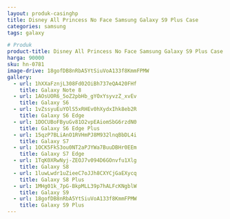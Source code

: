 ```yaml
---
layout: produk-casinghp
title: Disney All Princess No Face Samsung Galaxy S9 Plus Case
categories: samsung
tags: galaxy

# Produk
product-title: Disney All Princess No Face Samsung Galaxy S9 Plus Case
harga: 90000
sku: hn-0781
image-drive: 18gofDB8nRbA5YtSiuVoA133f8KmmFPMW
gallery:
  - url: 1hXXaFznjL308Fd02OiBh737eQA420FHf
    title: Galaxy Note 8
  - url: 1AOsUOR6_5oZ2pbHb_gYOxYsyvzZ_xvEv
    title: Galaxy S6
  - url: 1vZssyuEuYOlS5xRHEv0hXydxIhk8eb2R
    title: Galaxy S6 Edge
  - url: 1DOCUBoFByuGv81O2vpEAiomSbG6rzdN0
    title: Galaxy S6 Edge Plus
  - url: 15qzP7BLiAnO1RVHmPJ8M932lnqBbDL4i
    title: Galaxy S7
  - url: 1OCK5FkS3ou0NT2aPJYWa7BuuDBHr0EEm
    title: Galaxy S7 Edge
  - url: 1TqK0XRwNyj-ZEOJ7v094D6GOnvfu1Xlg
    title: Galaxy S8
  - url: 1luwLwdr1uZieeC7oJJh8CXYCjGaEXycq
    title: Galaxy S8 Plus
  - url: 1MHg01k_7pG-BkpMLL39p7hALFcKNgblW
    title: Galaxy S9
  - url: 18gofDB8nRbA5YtSiuVoA133f8KmmFPMW
    title: Galaxy S9 Plus
---
```

